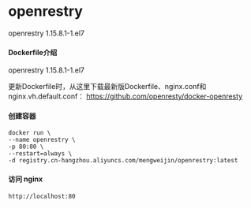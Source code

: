 # openrestry
openrestry 1.15.8.1-1.el7

#### Dockerfile介绍
  openrestry 1.15.8.1-1.el7
  
  更新Dockerfile时，从这里下载最新版Dockerfile、nginx.conf和nginx.vh.default.conf：
  https://github.com/openresty/docker-openresty 
  
#### 创建容器
```
docker run \
--name openrestry \
-p 80:80 \
--restart=always \
-d registry.cn-hangzhou.aliyuncs.com/mengweijin/openrestry:latest
```
	
#### 访问 nginx
	http://localhost:80
